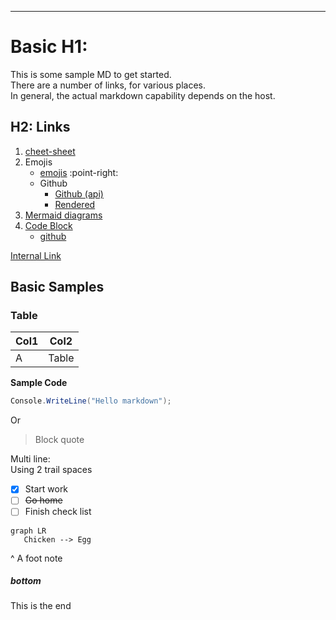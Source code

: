 ﻿
---
# Basic H1:
This is some sample MD to get started.  
There are a number of links, for various places.  
In general, the actual markdown capability depends on the host.

## H2: Links
1. [cheet-sheet](https://www.markdownguide.org/cheat-sheet)
2. Emojis
   - [emojis](https://github.com/markdown-templates/markdown-emojis) :point-right:
   - Github
     - [Github (api)](https://api.github.com/emojis)
     - [Rendered](https://gist.github.com/ricealexander/ae8b8cddc3939d6ba212f953701f53e6)
3. [Mermaid diagrams](https://mermaid.js.org/#/)
4. [Code Block](https://markdown.land/markdown-code-block)
   - [github](https://github.com/github-linguist/linguist/blob/master/lib/linguist/languages.yml#L724)

[Internal Link](#bottom)

## Basic Samples

### Table

|Col1|Col2 |
|--- |---  |
|A   |Table|

**Sample Code**
```csharp
Console.WriteLine("Hello markdown");
```
Or 
> Block quote

Multi line:  
Using 2 trail spaces

- [X] Start work
- [ ] ~~Go home~~
- [ ] Finish check list

```mermaid
graph LR
   Chicken --> Egg 
```

^ A foot note

##### bottom
This is the end 